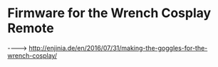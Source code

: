 # Firmware for the Wrench Cosplay Remote

----> http://enjinia.de/en/2016/07/31/making-the-goggles-for-the-wrench-cosplay/
